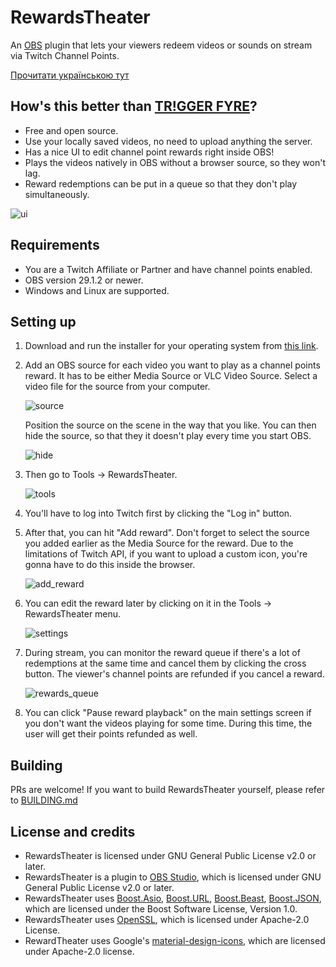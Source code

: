 # RewardsTheater

An [OBS](https://obsproject.com/) plugin that lets your viewers redeem videos or sounds on stream via Twitch Channel Points.

[Прочитати українською тут](README_uk.md)

## How's this better than [TR!GGER FYRE](https://overlays.thefyrewire.com/widgets/triggerfyre/)?

- Free and open source.
- Use your locally saved videos, no need to upload anything the server.
- Has a nice UI to edit channel point rewards right inside OBS!
- Plays the videos natively in OBS without a browser source, so they won't lag.
- Reward redemptions can be put in a queue so that they don't play simultaneously.

![ui](readme_images/ui.png)

## Requirements
- You are a Twitch Affiliate or Partner and have channel points enabled.
- OBS version 29.1.2 or newer.
- Windows and Linux are supported.


## Setting up
1. Download and run the installer for your operating system from [this link](https://github.com/gottagofaster236/RewardsTheater/releases/latest).
2. Add an OBS source for each video you want to play as a channel points reward. It has to be either Media Source or VLC Video Source. Select a video file for the source from your computer.
   
   ![source](readme_images/source.png)
   
   Position the source on the scene in the way that you like. You can then hide the source, so that they it doesn't play every time you start OBS.
   
   ![hide](readme_images/hide.png)
3. Then go to Tools → RewardsTheater.
   
   ![tools](readme_images/tools.png)
4. You'll have to log into Twitch first by clicking the "Log in" button.
5. After that, you can hit "Add reward". Don't forget to select the source you added earlier as the Media Source for the reward. Due to the limitations of Twitch API, if you want to upload a custom icon, you're gonna have to do this inside the browser.
   
   ![add_reward](readme_images/add_reward.png)

6. You can edit the reward later by clicking on it in the Tools → RewardsTheater menu.

   ![settings](readme_images/settings.png)
   
7. During stream, you can monitor the reward queue if there's a lot of redemptions at the same time and cancel them by clicking the cross button. The viewer's channel points are refunded if you cancel a reward.

   ![rewards_queue](readme_images/rewards_queue.png)

8. You can click "Pause reward playback" on the main settings screen if you don't want the videos playing for some time. During this time, the user will get their points refunded as well.

## Building
PRs are welcome! If you want to build RewardsTheater yourself, please refer to [BUILDING.md](BUILDING.md)

## License and credits
- RewardsTheater is licensed under GNU General Public License v2.0 or later. 
- RewardsTheater is a plugin to [OBS Studio](https://github.com/obsproject/obs-studio), which is licensed under GNU General Public License v2.0 or later.
- RewardsTheater uses [Boost.Asio](https://www.boost.org/doc/libs/1_83_0/doc/html/boost_asio.html), [Boost.URL](https://www.boost.org/doc/libs/1_83_0/libs/url/doc/html/index.html), [Boost.Beast](https://www.boost.org/doc/libs/1_83_0/libs/beast/doc/html/index.html), [Boost.JSON](https://www.boost.org/doc/libs/1_83_0/libs/json/doc/html/index.html), which are licensed under the Boost Software License, Version 1.0.
- RewardsTheater uses [OpenSSL](https://openssl.org/), which is licensed under Apache-2.0 License.
- RewardTheater uses Google's [material-design-icons](https://github.com/google/material-design-icons/tree/master), which are licensed under Apache-2.0 license.
